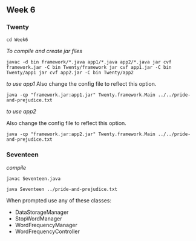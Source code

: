  ## Week 6

 ### Twenty
 
 `cd Week6`

 *To compile and create jar files* 

`javac -d bin framework/*.java app1/*.java app2/*.java
 jar cvf framework.jar -C bin Twenty/framework
 jar cvf app1.jar -C bin Twenty/app1
 jar cvf app2.jar -C bin Twenty/app2 `

*to use app1*
Also change the config file to reflect this option. 

`java -cp "framework.jar:app1.jar" Twenty.framework.Main ../../pride-and-prejudice.txt`


*to use app2*

Also change the config file to reflect this option. 

`java -cp "framework.jar:app2.jar" Twenty.framework.Main ../../pride-and-prejudice.txt`

### Seventeen 

*compile*

`javac Seventeen.java`

`java Seventeen ../pride-and-prejudice.txt`

When prompted use any of these classes:
* DataStorageManager
* StopWordManager
* WordFrequencyManager
* WordFrequencyController 
